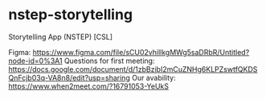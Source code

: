 # nstep-storytelling
Storytelling App (NSTEP) [CSL]

Figma: https://www.figma.com/file/sCU02vhillkgMWg5saDRbR/Untitled?node-id=0%3A1
Questions for first meeting: https://docs.google.com/document/d/1zbBzibI2mCuZNHg6KLPZswtfQKDSQnFcjb03q-VA8n8/edit?usp=sharing
Our avability: https://www.when2meet.com/?16791053-YeUkS
